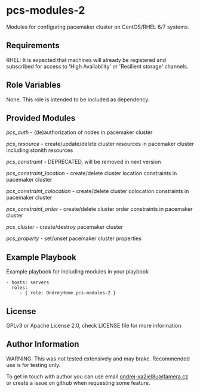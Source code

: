 pcs-modules-2
=============

Modules for configuring pacemaker cluster on CentOS/RHEL 6/7 systems.

Requirements
------------

RHEL: It is expected that machines will already be registered and subscribed for access to 'High Availability' or 'Resilient storage' channels.

Role Variables
--------------

None. This role is intended to be included as dependency.

Provided Modules
----------------

*pcs_auth* - (de)authorization of nodes in pacemaker cluster

*pcs_resource* - create/update/delete cluster resources in pacemaker cluster including stonith resources

*pcs_constraint* - DEPRECATED, will be removed in next version

*pcs_constraint_location* - create/delete cluster location constraints in pacemaker cluster

*pcs_constraint_colocation* - create/delete cluster colocation constraints in pacemaker cluster

*pcs_constraint_order* - create/delete cluster order constraints in pacemaker cluster

*pcs_cluster* - create/destroy pacemaker cluster

*pcs_property* - set/unset pacemaker cluster properties

Example Playbook
----------------

Example playbook for including modules in your playbook

    - hosts: servers
      roles:
         - { role: OndrejHome.pcs-modules-2 }

License
-------

GPLv3 or Apache License 2.0, check LICENSE file for more information

Author Information
------------------

WARNING: This was not tested extensively and may brake. Recommended use is for testing only.

To get in touch with author you can use email ondrej-xa2iel8u@famera.cz or create a issue on github when requesting some feature.
